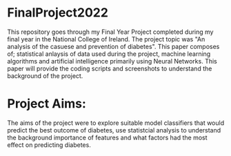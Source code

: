 # FinalProject2022
This repository goes through my Final Year Project completed during my final year in the National College of Ireland. The project topic was "An analysis of the casuese and prevention of diabetes". This paper composes of; statistical anlaysis of data used during the project, machine learning algorithms and artificial intelligence primarily using Neural Networks. This paper will provide the coding scripts and screenshots to understand the background of the project. 
# Project Aims:
The aims of the project were to explore suitable model classifiers that would predict the best outcome of diabetes, use statistcial analysis to understand the background importance of features and what factors had the most effect on predicting diabetes. 
